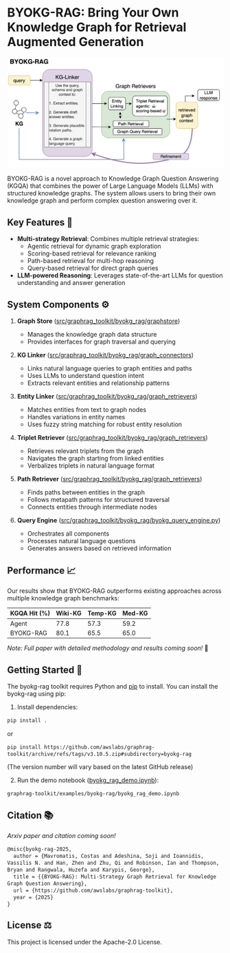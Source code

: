 # BYOKG-RAG: Bring Your Own Knowledge Graph for Retrieval Augmented Generation 

![BYOKG-RAG Architecture](../images/byokg_rag.png)

BYOKG-RAG is a novel approach to Knowledge Graph Question Answering (KGQA) that combines the power of Large Language Models (LLMs) with structured knowledge graphs. The system allows users to bring their own knowledge graph and perform complex question answering over it.

## Key Features 🔑

- **Multi-strategy Retrieval**: Combines multiple retrieval strategies:
  - Agentic retrieval for dynamic graph exploration
  - Scoring-based retrieval for relevance ranking
  - Path-based retrieval for multi-hop reasoning
  - Query-based retrieval for direct graph queries
- **LLM-powered Reasoning**: Leverages state-of-the-art LLMs for question understanding and answer generation

## System Components ⚙️

1. **Graph Store** ([src/graphrag_toolkit/byokg_rag/graphstore](src/graphrag_toolkit/byokg_rag/graphstore))
   - Manages the knowledge graph data structure
   - Provides interfaces for graph traversal and querying

2. **KG Linker** ([src/graphrag_toolkit/byokg_rag/graph_connectors](src/graphrag_toolkit/byokg_rag/graph_connectors))
   - Links natural language queries to graph entities and paths
   - Uses LLMs to understand question intent
   - Extracts relevant entities and relationship patterns

3. **Entity Linker** ([src/graphrag_toolkit/byokg_rag/graph_retrievers](src/graphrag_toolkit/byokg_rag/graph_retrievers))
   - Matches entities from text to graph nodes
   - Handles variations in entity names
   - Uses fuzzy string matching for robust entity resolution

4. **Triplet Retriever** ([src/graphrag_toolkit/byokg_rag/graph_retrievers](src/graphrag_toolkit/byokg_rag/graph_retrievers))
   - Retrieves relevant triplets from the graph
   - Navigates the graph starting from linked entities
   - Verbalizes triplets in natural language format

5. **Path Retriever** ([src/graphrag_toolkit/byokg_rag/graph_retrievers](src/graphrag_toolkit/byokg_rag/graph_retrievers))
   - Finds paths between entities in the graph
   - Follows metapath patterns for structured traversal
   - Connects entities through intermediate nodes

6. **Query Engine** ([src/graphrag_toolkit/byokg_rag/byokg_query_engine.py](src/graphrag_toolkit/byokg_rag/byokg_query_engine.py))
   - Orchestrates all components
   - Processes natural language questions
   - Generates answers based on retrieved information

## Performance 📈

Our results show that BYOKG-RAG outperforms existing approaches across multiple knowledge graph benchmarks:

| KGQA Hit (%) | Wiki-KG | Temp-KG | Med-KG |
|--------------|---------|---------|--------|
| Agent        | 77.8    | 57.3    | 59.2   |
| BYOKG-RAG    | 80.1    | 65.5    | 65.0   |

*Note: Full paper with detailed methodology and results coming soon!* 📄

## Getting Started 🚀

The byokg-rag toolkit requires Python and [pip](http://www.pip-installer.org/en/latest/) to install. You can install the byokg-rag using pip:

1. Install dependencies:
```bash
pip install .
```
or 
```
pip install https://github.com/awslabs/graphrag-toolkit/archive/refs/tags/v3.10.5.zip#subdirectory=byokg-rag
```
(The version number will vary based on the latest GitHub release)

2. Run the demo notebook ([byokg_rag_demo.ipynb](../examples/byokg-rag/byokg_rag_demo.ipynb)):
```
graphrag-toolkit/examples/byokg-rag/byokg_rag_demo.ipynb
```

## Citation 📚

*Arxiv paper and citation coming soon!*

```
@misc{byokg-rag-2025,
  author = {Mavromatis, Costas and Adeshina, Soji and Ioannidis, Vassilis N. and Han, Zhen and Zhu, Qi and Robinson, Ian and Thompson, Bryan and Rangwala, Huzefa and Karypis, George},
  title = {{BYOKG-RAG}: Multi-Strategy Graph Retrieval for Knowledge Graph Question Answering},
  url = {https://github.com/awslabs/graphrag-toolkit},
  year = {2025}
}
```

## License ⚖️

This project is licensed under the Apache-2.0 License.